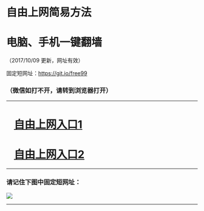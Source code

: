 ﻿# 自由上网简易方法

# 电脑、手机一键翻墙

（2017/10/09 更新，网址有效）

固定短网址：https://git.io/free99

### （微信如打不开，请转到浏览器打开）


***





# &nbsp;&nbsp; <a href="http://ft1264613280.fwq-tz-1001.info/fwqtz01.html?t=100900124827 " target="_blank">自由上网入口1</a>
# &nbsp;&nbsp; <a href="http://ft1307915182.fwq-tz-1002.info/fwqtz02.html?t=100900114564 " target="_blank">自由上网入口2</a>
***

### 请记住下图中固定短网址：

<img src="https://s3-us-west-2.amazonaws.com/fwq-1001/yjfq-20170905okok.png" /> 


***

